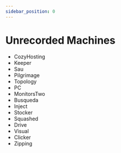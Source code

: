 ```yaml
---
sidebar_position: 0
---
```


# Unrecorded Machines

- CozyHosting
- Keeper
- Sau
- Pilgrimage
- Topology
- PC
- MonitorsTwo
- Busqueda
- Inject
- Stocker
- Squashed
- Drive
- Visual
- Clicker
- Zipping
